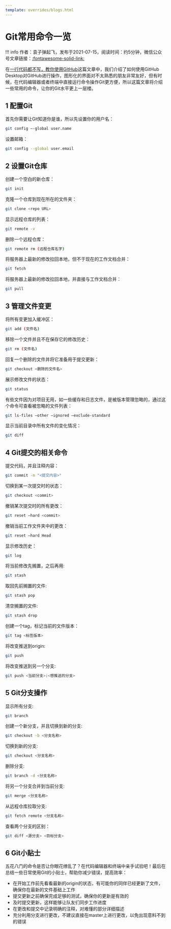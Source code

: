 ```yaml
---
template: overrides/blogs.html
---
```


# Git常用命令一览

!!! info
    作者：袁子弹起飞，发布于2021-07-15，阅读时间：约5分钟，微信公众号文章链接：[:fontawesome-solid-link:]()

在[一行代码都不写，教你使用GitHub](https://mp.weixin.qq.com/s?__biz=MzI4Mjk3NzgxOQ==&mid=2247484191&idx=1&sn=73a2aae2e46b2a836729c636b937f2ef&chksm=eb90f06bdce7797d71dee815e283559f05d0db8dcab9c6430c856a8da05aa79617a9c0eee39f&token=150554771&lang=zh_CN#rd)这篇文章中，我们介绍了如何使用GitHub Desktop对GitHub进行操作，图形化的界面对不太熟悉的朋友非常友好，但有时候，在代码编辑器或者终端中直接运行命令操作Git更方便，所以这篇文章将介绍一些常用的命令，让你的Git水平更上一层楼。


## 1 配置Git

首先你需要让Git知道你是谁，所以先设置你的用户名：

```bash
git config –-global user.name
```

设置邮箱：

```bash
git config --global user.email
```

## 2 设置Git仓库

创建一个空白的新仓库：

```bash
git init
```

克隆一个仓库到现在所在的文件夹：

```bash
git clone <repo URL>
```

显示远程仓库的列表：

```bash
git remote -v
```

删除一个远程仓库：

```bash
git remote rm (远程仓库名字)
```

将服务器上最新的修改拉回本地，但不于现在的工作文档合并：

```bash
git fetch
```

将服务器上最新的修改拉回本地，并直接与工作文档合并：

```bash
git pull
```

## 3 管理文件变更

将所有变更加入缓冲区：

```bash
git add (文件名)
```

移除一个文件并且不在保存它的修改历史：

```bash
git rm (文件名)
```

回复一个删除的文件并将它准备用于提交更新：

```bash
git checkout <删除的文件名>
```

展示修改文件的状态：

```bash
git status
```

有些文件因为对项目无用，如一些缓存和日志文件，是被版本管理忽略的，通过这个命令可查看被忽略的文件列表：

```bash
git ls-files –other –ignored –exclude-standard
```

显示当前目录中所有文件的变化情况：

```bash
git diff
```

## 4 Git提交的相关命令

提交代码，并且注释内容：

```bash
git commit -m "<提交内容>"
```

切换到某一次提交时的状态：

```bash
git checkout <commit>
```

撤销某次提交时的所有更改：

```bash
git reset –hard <commit>
```

撤销当前工作文件夹中的更改：

```bash
git reset –hard Head
```

显示修改历史：

```bash
git log
```

将当前修改先搁置，之后再用:

```bash
git stash
```

取回先前搁置的文件:

```bash
git stash pop
```

清空搁置的文件:

```bash
git stash drop
```

创建一个tag，标记当前的文件版本：

```bash
git tag <标签版本>
```

将改变推送到origin:

```bash
git push
```

将改变推送到另一个分支:

```bash
git push <当前分支>:<想推送的分支>
```

## 5 Git分支操作

显示所有分支:

```bash
git branch
```

创建一个新分支，并且切换到新的分支:

```bash
git checkout -b <分支名称>
```

切换到新的分支:

```bash
git checkout <分支名称>
```

删除分支:

```bash
git branch -d <分支名称>
```

将另一个分支合并到当前分支:

```bash
git merge <分支名称>
```

从远程仓库拉取分支:

```bash
git fetch remote <分支名称>
```

查看两个分支的区别：

```bash
git diff <源分支> <目标分支>
```

## 6 Git小贴士

五花八门的命令是否让你眼花缭乱了？在代码编辑器和终端中亲手试验吧！最后在总结一些日常使用Git的小贴士，帮助你减少错误，提高效率：

- 在开始工作前先看看最新的origin的状态，有可能你的同伴已经更新了文件，确保你在最新的文件基础上工作
- 提交更新之前确保完成足够的测试，确保你的更新是有效的
- 及时提交更新，这样能够让队友们同步工作进度
- 在更改和提交中记录明确的注释，对难懂的部分详细描述
- 充分利用分支进行更改，不建议直接在master上进行更改，以免出现意料不到的错误

